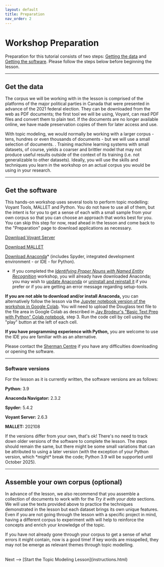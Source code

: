 ```yaml
---
layout: default
title: Preparation
nav_order: 2
---
```



# Workshop Preparation 

Preparation for this tutorial consists of two steps: [Getting the data](#get-the-data) and [Getting the software](#get-the-software). Please follow the steps below before beginning the lesson.

<hr />
  
## Get the data

The corpus we will be working with in the lesson is comprised of the platforms of the major political parties in Canada that were presented in advance of the 2021 federal election. They can be downloaded from the web as PDF documents; the first tool we will be using, Voyant, can read PDF files and convert them to plain text. If the documents are no longer available online, we have made preservation copies of them for later access and use. 


With topic modeling, we would normally be working with a larger corpus - tens, hundres or even thousands of documents - but we will use a small selection of documents. . Training machine learning systems with small datasets, of course, yields a coarser and brittler model that may not produce useful results outside of the context of its training (i.e. not generalizable to other datasets). Ideally, you will use the skills and techniques you learn in the workshop on an actual corpus you would be using in your research.

<hr />

## Get the software

This hands-on workshop uses several tools to perform topic modelling: Voyant Tools, MALLET and Python. You do not have to use all of them, but the intent is for you to get a sense of each with a small sample from your own corpus so that you can choose an approach that works best for you. You can skip this step for now, read ahead in the lesson and come back to the "Preparation" page to download applications as necessary.

[Download Voyant Server](https://voyant-tools.org/docs/#!/guide/server)

[Download MALLET](https://mimno.github.io/Mallet/)

[Download Anaconda](https://www.anaconda.com/products/individual)* (includes Spyder, integrated development environment - or IDE - for Python).

* If you completed the *[Identifying Proper Nouns with Named Entity Recognition](https://scds.github.io/text-analysis-2/)* workshop, you will already have downloaded Anaconda; you may wish to [update Anaconda](https://docs.anaconda.com/anaconda/install/update-version/) or [uninstall and reinstall it](https://docs.anaconda.com/anaconda/install/uninstall/) if you prefer or if you are getting an error message regarding setup-tools.

**If you are not able to download and/or install Anaconda,** you can alternatively follow the lesson via the [Jupyter notebook version of the workshop in Google Colab](https://colab.research.google.com/drive/1biLTOz5Va-824g7o94Le9QIRM0jxx2ty?usp=sharing). You will need to upload the Douglass text file to the file area in Google Colab as described in [Jay Brodeur's "Basic Text Prep with Python" Colab notebook](https://colab.research.google.com/drive/1ynkHM3WOQUGj9mj8R060p3BYqI6ThbAj?usp=sharing), step 3. Run the code cell by cell using the "play" button at the left of each cell. 

**If you have programming experience with Python,** you are welcome to use the IDE you are familiar with as an alternative.

Please contact the [Sherman Centre](mailto:scds@mcmaster.ca) if you have any difficulties downloading or opening the software.

<hr />

### Software versions

For the lesson as it is currently written, the software versions are as follows:

**Python:** 3.9

**Anaconda Navigator:** 2.3.2

**Spyder:** 5.4.2

**Voyant Server:** 2.6.3

**MALLET:** 202108

If the versions differ from your own, that's ok! There's no need to track down older versions of the software to complete the lesson. The steps should remain the same, but there might be some small variations that can be attributed to using a later version (with the exception of your Python version, which \*might\* break the code; Python 3.9 will be supported until October 2025).

<hr />

## Assemble your own corpus (optional)

In advance of the lesson, we also recommend that you assemble a collection of documents to work with for the *Try it with your data* sections. We will use the texts provided above to practice the techniques demonstrated in the lesson but each dataset brings its own unique features. Even if you are not going through the lesson with a specific project in mind, having a different corpus to experiment with will help to reinforce the concepts and enrich your knowledge of the topic.

If you have not already gone through your corpus to get a sense of what errors it might contain, now is a good time! If key words are misspelled, they may not be emerge as relevant themes through topic modelling.

<br />
Next --> [Start the Topic Modeling Lesson](instructions.html)
